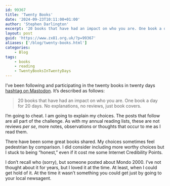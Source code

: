 ```yaml
---
id: 99367
title: 'Twenty Books'
date: '2024-09-23T10:11:00+01:00'
author: 'Stephen Darlington'
excerpt: '20 books that have had an impact on who you are. One book a day for 20 days. No explanations, no reviews, just book covers.'
layout: post
guid: 'https://www.zx81.org.uk/?p=99367'
aliases: ['/blog/twenty-books.html']
categories:
    - Blog
tags:
    - books
    - reading
    - TwentyBooksInTwentyDays
---
```


I’ve been following and participating in the twenty books in twenty days [hashtag on Mastodon](https://mas.to/tags/20Books20Days). It’s described as follows:

> 20 books that have had an impact on who you are. One book a day for 20 days. No explanations, no reviews, just book covers.

I’m going to cheat. I am going to explain my choices. The posts that follow are all part of the challenge. As with my annual reading lists, these are not reviews *per se*, more notes, observations or thoughts that occur to me as I read them.

There have been some great books shared. My choices sometimes feel pedestrian by comparison. I did consider including more worthy choices but I stuck to being “honest,” even if it cost me some Internet Credibility Points.

I don’t recall who (sorry), but someone posted about Mondo 2000. I’ve not thought about it for years, but I loved it at the time. At least, when I could get hold of it. At the time it wasn’t something you could get just by going to your local newsagent.
